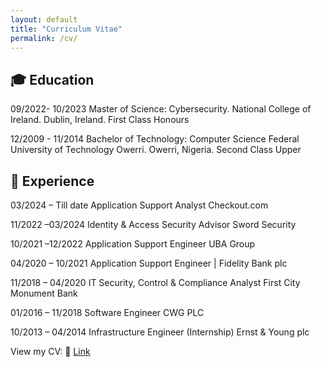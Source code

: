 ```yaml
---
layout: default
title: "Curriculum Vitae"
permalink: /cv/
---
```


## 🎓 Education
09/2022- 10/2023
Master of Science: Cybersecurity.
National College of Ireland. Dublin, Ireland.
First Class Honours

12/2009 - 11/2014
Bachelor of Technology: Computer Science
Federal University of Technology Owerri. Owerri, Nigeria.
Second Class Upper

## 💼 Experience
03/2024 – Till date
Application Support Analyst
Checkout.com

11/2022 –03/2024
Identity & Access Security Advisor 
Sword Security

10/2021 –12/2022
Application Support Engineer 
UBA Group

04/2020 – 10/2021
Application Support Engineer | 
Fidelity Bank plc

11/2018 – 04/2020
IT Security, Control & Compliance Analyst
First City Monument Bank

01/2016 – 11/2018
Software Engineer
CWG PLC

10/2013 – 04/2014
Infrastructure Engineer (Internship)
Ernst & Young plc

View my CV:
🔗 [Link](https://drive.google.com/file/d/1glnxyzr6mgDWdOlGqmlnxyMra3DsIljq/view?usp=sharing)
